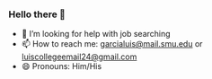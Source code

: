 ### Hello there 👋

- 🤔 I’m looking for help with job searching
- 📫 How to reach me: garcialuis@mail.smu.edu or luiscollegeemail24@gmail.com
- 😄 Pronouns: Him/His
